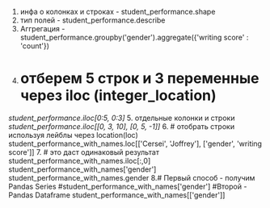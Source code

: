 1. инфа о колонках и строках - student_performance.shape 
2. тип полей - student_performance.describe 
3.  Аггрегация - student_performance.groupby('gender').aggregate({'writing score' : 'count'})
4. # отберем 5 строк и 3 переменные через iloc (integer_location)
*student_performance.iloc[0:5, 0:3]*
5. отдельные колонки и строки
*student_performance.iloc[[0, 3, 10], [0, 5, -1]]*
6. # отобрать строки используя лейблы через location(loc)
student_performance_with_names.loc[['Cersei', 'Joffrey'], ['gender', 'writing score']]
7. # это даст одинаковый результат
student_performance_with_names.iloc[:,0]
student_performance_with_names['gender']
student_performance_with_names.gender
8.# Первый способ - получим Pandas Series
#student_performance_with_names['gender']
#Второй - Pandas Dataframe
student_performance_with_names[['gender']]

